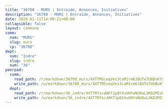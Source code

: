 ```yaml
---
title: "36700 - MURS | Entraide, Annonces, Initiatives"
description: "36700 - MURS | Entraide, Annonces, Initiatives"
date: 2020-01-11T14:09:21+09:00
collapsible: false
layout: commune
comm:
  nom: "MURS"
  slug: murs
  cp: "36700"
dept:
  nom: "Indre"
  slug: indre
  num: "36"
peerpad:
  comm:
    read_path: /r/markdown/36700_murs/4XTTM5ceqVes3caM1rm6J8UTe7U6BvKYXxcdipj8GAvg5o8Fn
    write_path: /w/markdown/36700_murs/4XTTM5ceqVes3caM1rm6J8UTe7U6BvKYXxcdipj8GAvg5o8Fn-K3TgUo87Ziai5DbGYhVBWfmWf2CqjKgJLh4rWu5LFUtsKGpBqAY9VfLPvYD5kN1L3db78cL7S8zR8oYswm8EU4XJq2WH9ziqRDRd1sfn73pbc7ZFcc68kXdwm5svdHdkoRKTYKMW
  dept:
    read_path: /r/markdown/36_indre/4XTTM7scdAKT1pQtXuUHYaNU8aLXKD2MZzUyDRUiaoLJH1te1
    write_path: /w/markdown/36_indre/4XTTM7scdAKT1pQtXuUHYaNU8aLXKD2MZzUyDRUiaoLJH1te1-K3TgUJm9AdSDNtPtmMKFa5Tiw77X4i7zf6CsTYrtgVdahxAwuJV6RAfi8dWyH9wrbVDRxjX7knrwwECg7WApeuWQ945kurMeJLQeKJv4CQZseab78J3HMioZhgr2H44E9b6FqBoT
---
```


